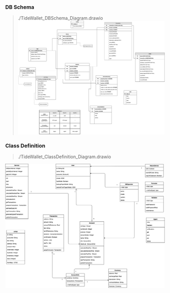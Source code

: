 ### DB Schema
> ./TideWallet_DBSchema_Diagram.drawio
![](./doc/TideWallet_DBSchema_Diagram.png)

### Class Definition
> ./TideWallet_ClassDefinition_Diagram.drawio

![](./doc/TideWallet_ClassDefinition_Diagram.png)
